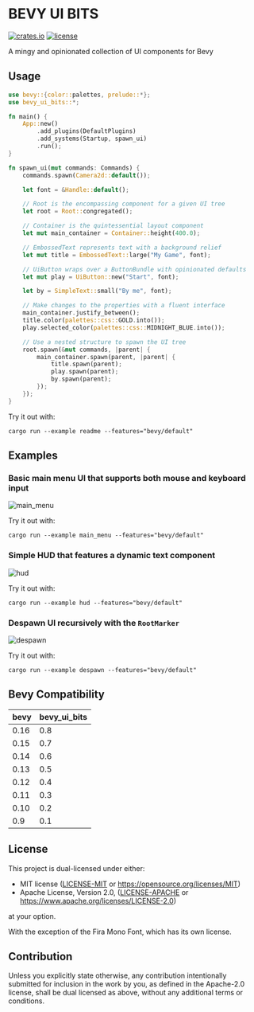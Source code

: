 # BEVY UI BITS

[![crates.io](https://img.shields.io/crates/v/bevy_ui_bits)](https://crates.io/crates/bevy_ui_bits)
[![license](https://img.shields.io/crates/l/bevy_ui_bits)](https://crates.io/crates/bevy_ui_bits)

A mingy and opinionated collection of UI components for Bevy

## Usage

```rust
use bevy::{color::palettes, prelude::*};
use bevy_ui_bits::*;

fn main() {
    App::new()
        .add_plugins(DefaultPlugins)
        .add_systems(Startup, spawn_ui)
        .run();
}

fn spawn_ui(mut commands: Commands) {
    commands.spawn(Camera2d::default());

    let font = &Handle::default();

    // Root is the encompassing component for a given UI tree
    let root = Root::congregated();

    // Container is the quintessential layout component
    let mut main_container = Container::height(400.0);

    // EmbossedText represents text with a background relief
    let mut title = EmbossedText::large("My Game", font);

    // UiButton wraps over a ButtonBundle with opinionated defaults
    let mut play = UiButton::new("Start", font);

    let by = SimpleText::small("By me", font);

    // Make changes to the properties with a fluent interface
    main_container.justify_between();
    title.color(palettes::css::GOLD.into());
    play.selected_color(palettes::css::MIDNIGHT_BLUE.into());

    // Use a nested structure to spawn the UI tree
    root.spawn(&mut commands, |parent| {
        main_container.spawn(parent, |parent| {
            title.spawn(parent);
            play.spawn(parent);
            by.spawn(parent);
        });
    });
}
```

Try it out with:

```
cargo run --example readme --features="bevy/default"
```

## Examples

### Basic main menu UI that supports both mouse and keyboard input

![main_menu](https://user-images.githubusercontent.com/4467518/220443135-350551c0-2af4-4f54-b436-73d83647fc66.png)

Try it out with:

```
cargo run --example main_menu --features="bevy/default"
```

### Simple HUD that features a dynamic text component

![hud](https://user-images.githubusercontent.com/4467518/220443052-18ebaf41-d857-495e-9dd9-c38dd8878440.png)

Try it out with:

```
cargo run --example hud --features="bevy/default"
```

### Despawn UI recursively with the `RootMarker`

![despawn](https://github.com/septum/bevy_ui_bits/assets/4467518/a873033b-f709-4c15-8842-a93829ccd483)

Try it out with:

```
cargo run --example despawn --features="bevy/default"
```

## Bevy Compatibility

| bevy | bevy_ui_bits |
| ---- | ------------ |
| 0.16 | 0.8          |
| 0.15 | 0.7          |
| 0.14 | 0.6          |
| 0.13 | 0.5          |
| 0.12 | 0.4          |
| 0.11 | 0.3          |
| 0.10 | 0.2          |
| 0.9  | 0.1          |

## License

This project is dual-licensed under either:

- MIT license ([LICENSE-MIT](LICENSE-MIT) or https://opensource.org/licenses/MIT)
- Apache License, Version 2.0, ([LICENSE-APACHE](LICENSE-APACHE) or https://www.apache.org/licenses/LICENSE-2.0)

at your option.

With the exception of the Fira Mono Font, which has its own license.

## Contribution

Unless you explicitly state otherwise, any contribution intentionally submitted
for inclusion in the work by you, as defined in the Apache-2.0 license, shall be
dual licensed as above, without any additional terms or conditions.
